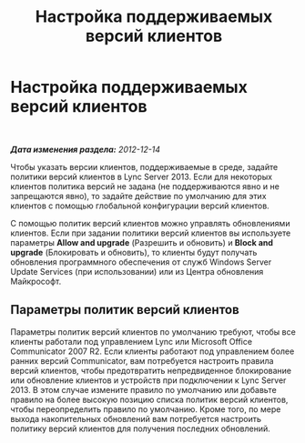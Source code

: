﻿---
title: Настройка поддерживаемых версий клиентов
TOCTitle: Настройка поддерживаемых версий клиентов
ms:assetid: aebf7b48-9aa2-4a06-adc5-0c9d11b6358d
ms:mtpsurl: https://technet.microsoft.com/ru-ru/library/Gg412832(v=OCS.15)
ms:contentKeyID: 49310867
ms.date: 05/19/2016
mtps_version: v=OCS.15
ms.translationtype: HT
---

# Настройка поддерживаемых версий клиентов

 

_**Дата изменения раздела:** 2012-12-14_

Чтобы указать версии клиентов, поддерживаемые в среде, задайте политики версий клиентов в Lync Server 2013. Если для некоторых клиентов политика версий не задана (не поддерживаются явно и не запрещаются явно), то задайте действие по умолчанию для этих клиентов с помощью глобальной конфигурации версий клиентов.

С помощью политик версий клиентов можно управлять обновлениями клиентов. Если при задании политики версий клиентов вы используете параметры **Allow and upgrade** (Разрешить и обновить) и **Block and upgrade** (Блокировать и обновить), то клиенты будут получать обновления программного обеспечения от служб Windows Server Update Services (при использовании) или из Центра обновления Майкрософт.

## Параметры политик версий клиентов

Параметры политик версий клиентов по умолчанию требуют, чтобы все клиенты работали под управлением Lync или Microsoft Office Communicator 2007 R2. Если клиенты работают под управлением более ранних версий Communicator, вам потребуется настроить правила версий клиентов, чтобы предотвратить непредвиденное блокирование или обновление клиентов и устройств при подключении к Lync Server 2013. В этом случае измените правило по умолчанию или добавьте правило на более высокую позицию списка политик версий клиентов, чтобы переопределить правило по умолчанию. Кроме того, по мере выхода накопительных обновлений вам потребуется настроить политику версий клиентов для получения последних обновлений.

